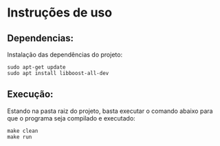 # Instruções de uso

## Dependencias:
Instalação das dependências do projeto:

```shell
sudo apt-get update
sudo apt install libboost-all-dev
```

## Execução:
Estando na pasta raiz do projeto, basta executar o comando abaixo para que o programa seja compilado e executado:

```shell
make clean 
make run
```
